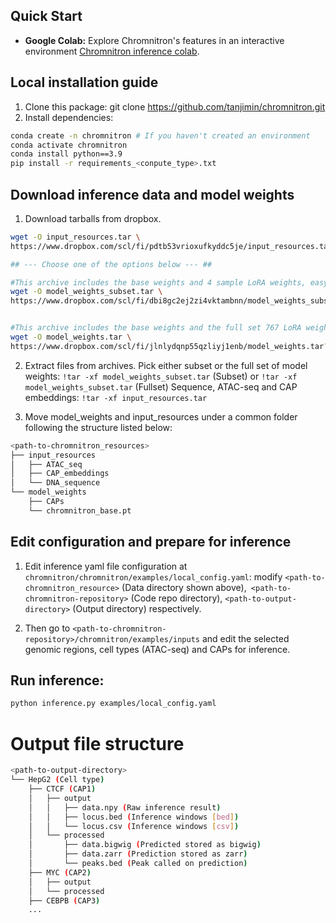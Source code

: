 ## Quick Start
* **Google Colab:** Explore Chromnitron's features in an interactive environment [Chromnitron inference colab](https://colab.research.google.com/drive/1NEgKCjJ4ipGMrtq8MuTmWy4LcahGswjv?usp=sharing).

## Local installation guide

1. Clone this package: git clone https://github.com/tanjimin/chromnitron.git
2. Install dependencies:
```bash
conda create -n chromnitron # If you haven't created an environment
conda activate chromnitron
conda install python==3.9
pip install -r requirements_<conpute_type>.txt
```

## Download inference data and model weights
1. Download tarballs from dropbox.
```bash
wget -O input_resources.tar \
https://www.dropbox.com/scl/fi/pdtb53vrioxufkyddc5je/input_resources.tar?rlkey=1re0r0k6cisazqyyspcnrhdhg&st=ykb14uen&dl=1

## --- Choose one of the options below --- ##

#This archive includes the base weights and 4 sample LoRA weights, easy for testing <400MB>.
wget -O model_weights_subset.tar \ 
https://www.dropbox.com/scl/fi/dbi8gc2ej2zi4vktambnn/model_weights_subset.tar?rlkey=gd69we2pq6awjhkfh944iusdz&st=w0i2zgop&dl=1


#This archive includes the base weights and the full set 767 LoRA weights <24GB>.
wget -O model_weights.tar \
https://www.dropbox.com/scl/fi/jlnlydqnp55qzliyj1enb/model_weights.tar?rlkey=j7fypvzyyqhuw36l5gcgmly9s&st=5ixf4p4z&dl=1
```
2. Extract files from archives.
Pick either subset or the full set of model weights: `!tar -xf model_weights_subset.tar` (Subset) or `!tar -xf model_weights_subset.tar` (Fullset)
Sequence, ATAC-seq and CAP embeddings: `!tar -xf input_resources.tar`

3. Move model_weights and input_resources under a common folder following the structure listed below:
```bash
<path-to-chromnitron_resources>
├── input_resources
│   ├── ATAC_seq
│   ├── CAP_embeddings
│   └── DNA_sequence
└── model_weights
    ├── CAPs
    └── chromnitron_base.pt
```

## Edit configuration and prepare for inference
1. Edit inference yaml file configuration at `chromnitron/chromnitron/examples/local_config.yaml`: modify `<path-to-chromnitron_resource>` (Data directory shown above),` <path-to-chromnitron-repository>` (Code repo directory), `<path-to-output-directory>` (Output directory) respectively.

2. Then go to `<path-to-chromnitron-repository>/chromnitron/examples/inputs` and edit the selected genomic regions, cell types (ATAC-seq) and CAPs for inference.

## Run inference:
```bash
python inference.py examples/local_config.yaml
```

# Output file structure
```bash
<path-to-output-directory>
└── HepG2 (Cell type)
    ├── CTCF (CAP1)
    │   ├── output
    │   │   ├── data.npy (Raw inference result)
    │   │   ├── locus.bed (Inference windows [bed])
    │   │   └── locus.csv (Inference windows [csv])
    │   └── processed
    │       ├── data.bigwig (Predicted stored as bigwig)
    │       ├── data.zarr (Prediction stored as zarr)
    │       └── peaks.bed (Peak called on prediction)
    ├── MYC (CAP2)
    │   ├── output
    │   └── processed
    ├── CEBPB (CAP3)
    ...
```
